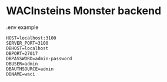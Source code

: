 # WACInsteins Monster backend

.env example

```
HOST=localhost:3100
SERVER_PORT=3100
DBHOST=localhost
DBPORT=27017
DBPASSWORD=admin-password
DBUSER=admin
DBAUTHSOURCE=admin
DBNAME=waci
```
